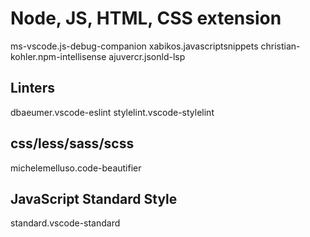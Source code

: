 # Node, JS, HTML, CSS extension

ms-vscode.js-debug-companion
xabikos.javascriptsnippets
christian-kohler.npm-intellisense
ajuvercr.jsonld-lsp

## Linters

dbaeumer.vscode-eslint
stylelint.vscode-stylelint

## css/less/sass/scss

michelemelluso.code-beautifier

## JavaScript Standard Style

standard.vscode-standard
